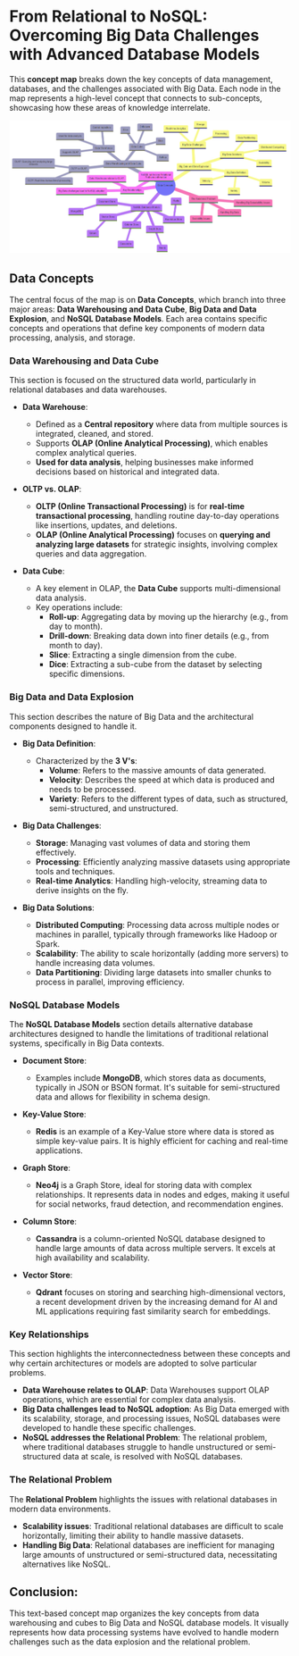# From Relational to NoSQL: Overcoming Big Data Challenges with Advanced Database Models

This **concept map** breaks down the key concepts of data management, databases, and the challenges associated with Big Data. Each node in the map represents a high-level concept that connects to sub-concepts, showcasing how these areas of knowledge interrelate.

<img src="img/nosql_concept_map.jpg" width="1000" />

## **Data Concepts**
The central focus of the map is on **Data Concepts**, which branch into three major areas: **Data Warehousing and Data Cube**, **Big Data and Data Explosion**, and **NoSQL Database Models**. Each area contains specific concepts and operations that define key components of modern data processing, analysis, and storage.

### **Data Warehousing and Data Cube**
This section is focused on the structured data world, particularly in relational databases and data warehouses.

- **Data Warehouse**:
  - Defined as a **Central repository** where data from multiple sources is integrated, cleaned, and stored.
  - Supports **OLAP (Online Analytical Processing)**, which enables complex analytical queries.
  - **Used for data analysis**, helping businesses make informed decisions based on historical and integrated data.

- **OLTP vs. OLAP**:
  - **OLTP (Online Transactional Processing)** is for **real-time transactional processing**, handling routine day-to-day operations like insertions, updates, and deletions.
  - **OLAP (Online Analytical Processing)** focuses on **querying and analyzing large datasets** for strategic insights, involving complex queries and data aggregation.

- **Data Cube**:
  - A key element in OLAP, the **Data Cube** supports multi-dimensional data analysis.
  - Key operations include:
    - **Roll-up**: Aggregating data by moving up the hierarchy (e.g., from day to month).
    - **Drill-down**: Breaking data down into finer details (e.g., from month to day).
    - **Slice**: Extracting a single dimension from the cube.
    - **Dice**: Extracting a sub-cube from the dataset by selecting specific dimensions.

### **Big Data and Data Explosion**
This section describes the nature of Big Data and the architectural components designed to handle it.

- **Big Data Definition**:
  - Characterized by the **3 V's**:
    - **Volume**: Refers to the massive amounts of data generated.
    - **Velocity**: Describes the speed at which data is produced and needs to be processed.
    - **Variety**: Refers to the different types of data, such as structured, semi-structured, and unstructured.

- **Big Data Challenges**:
  - **Storage**: Managing vast volumes of data and storing them effectively.
  - **Processing**: Efficiently analyzing massive datasets using appropriate tools and techniques.
  - **Real-time Analytics**: Handling high-velocity, streaming data to derive insights on the fly.

- **Big Data Solutions**:
  - **Distributed Computing**: Processing data across multiple nodes or machines in parallel, typically through frameworks like Hadoop or Spark.
  - **Scalability**: The ability to scale horizontally (adding more servers) to handle increasing data volumes.
  - **Data Partitioning**: Dividing large datasets into smaller chunks to process in parallel, improving efficiency.

### **NoSQL Database Models**
The **NoSQL Database Models** section details alternative database architectures designed to handle the limitations of traditional relational systems, specifically in Big Data contexts.

- **Document Store**:
  - Examples include **MongoDB**, which stores data as documents, typically in JSON or BSON format. It's suitable for semi-structured data and allows for flexibility in schema design.
  
- **Key-Value Store**:
  - **Redis** is an example of a Key-Value store where data is stored as simple key-value pairs. It is highly efficient for caching and real-time applications.

- **Graph Store**:
  - **Neo4j** is a Graph Store, ideal for storing data with complex relationships. It represents data in nodes and edges, making it useful for social networks, fraud detection, and recommendation engines.

- **Column Store**:
  - **Cassandra** is a column-oriented NoSQL database designed to handle large amounts of data across multiple servers. It excels at high availability and scalability.
  
- **Vector Store**:
  - **Qdrant** focuses on storing and searching high-dimensional vectors, a recent development driven by the increasing demand for AI and ML applications requiring fast similarity search for embeddings.

### **Key Relationships**
This section highlights the interconnectedness between these concepts and why certain architectures or models are adopted to solve particular problems.

- **Data Warehouse relates to OLAP**: Data Warehouses support OLAP operations, which are essential for complex data analysis.
- **Big Data challenges lead to NoSQL adoption**: As Big Data emerged with its scalability, storage, and processing issues, NoSQL databases were developed to handle these specific challenges.
- **NoSQL addresses the Relational Problem**: The relational problem, where traditional databases struggle to handle unstructured or semi-structured data at scale, is resolved with NoSQL databases.

### **The Relational Problem**
The **Relational Problem** highlights the issues with relational databases in modern data environments.

- **Scalability issues**: Traditional relational databases are difficult to scale horizontally, limiting their ability to handle massive datasets.
- **Handling Big Data**: Relational databases are inefficient for managing large amounts of unstructured or semi-structured data, necessitating alternatives like NoSQL.


## Conclusion:
This text-based concept map organizes the key concepts from data warehousing and cubes to Big Data and NoSQL database models. It visually represents how data processing systems have evolved to handle modern challenges such as the data explosion and the relational problem.

